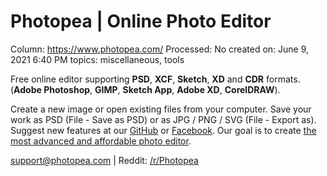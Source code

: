 # Photopea | Online Photo Editor

Column: https://www.photopea.com/
Processed: No
created on: June 9, 2021 6:40 PM
topics: miscellaneous, tools

Free online editor supporting **PSD**, **XCF**, **Sketch**, **XD** and **CDR** formats. (**Adobe Photoshop**, **GIMP**, **Sketch App**, **Adobe XD**, **CorelDRAW**).

Create a new image or open existing files from your computer. Save your work as PSD (File - Save as PSD) or as JPG / PNG / SVG (File - Export as). Suggest new features at our [GitHub](https://github.com/photopea/photopea/issues) or [Facebook](https://www.facebook.com/photopea/). Our goal is to create [the most advanced and affordable photo editor](https://blog.photopea.com/introduction.html).

support@photopea.com | Reddit: [/r/Photopea](https://www.reddit.com/r/photopea/)